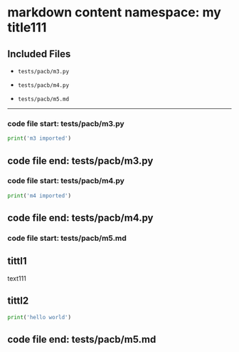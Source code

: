 # markdown content namespace: my title111 


## Included Files


- `tests/pacb/m3.py`

- `tests/pacb/m4.py`

- `tests/pacb/m5.md`


---


### code file start: tests/pacb/m3.py 

```python
print('m3 imported')
```

**code file end: tests/pacb/m3.py**
-------------------------------------------


### code file start: tests/pacb/m4.py 

```python
print('m4 imported')
```

**code file end: tests/pacb/m4.py**
-------------------------------------------


### code file start: tests/pacb/m5.md 



## tittl1

text111


## tittl2

```python
print('hello world')
```

**code file end: tests/pacb/m5.md**
-------------------------------------------

